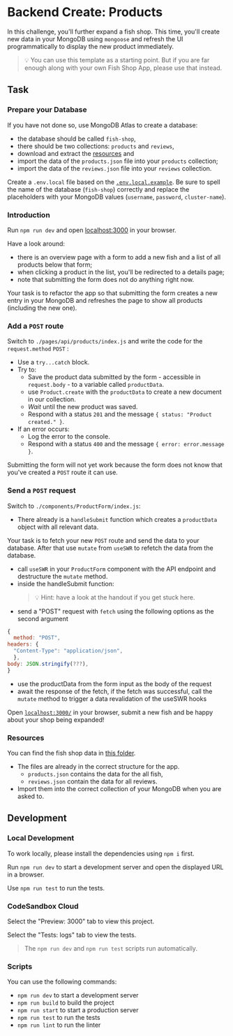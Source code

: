 # Backend Create: Products

In this challenge, you'll further expand a fish shop. This time, you'll create new data in your MongoDB using `mongoose` and refresh the UI programmatically to display the new product immediately.

> 💡 You can use this template as a starting point. But if you are far enough along with your own Fish Shop App, please use that instead.

## Task

### Prepare your Database

If you have not done so, use MongoDB Atlas to create a database:

- the database should be called `fish-shop`,
- there should be two collections: `products` and `reviews`,
- download and extract the [resources](README.md#resources) and
- import the data of the `products.json` file into your `products` collection;
- import the data of the `reviews.json` file into your `reviews` collection.

Create a `.env.local` file based on the [`.env.local.example`](./.env.local.example). Be sure to spell the name of the database (`fish-shop`) correctly and replace the placeholders with your MongoDB values (`username`, `password`, `cluster-name`).

### Introduction

Run `npm run dev` and open [localhost:3000](http://localhost:3000) in your browser.

Have a look around:

- there is an overview page with a form to add a new fish and a list of all products below that form;
- when clicking a product in the list, you'll be redirected to a details page;
- note that submitting the form does not do anything right now.

Your task is to refactor the app so that submitting the form creates a new entry in your MongoDB and refreshes the page to show all products (including the new one).

### Add a `POST` route

Switch to `./pages/api/products/index.js` and write the code for the `request.method` `POST` :

- Use a `try...catch` block.
- Try to:
  - Save the product data submitted by the form - accessible in `request.body` - to a variable called `productData`.
  - use `Product.create` with the `productData` to create a new document in our collection.
  - _Wait_ until the new product was saved.
  - Respond with a status `201` and the message `{ status: "Product created." }`.
- If an error occurs:
  - Log the error to the console.
  - Respond with a status `400` and the message `{ error: error.message }`.

Submitting the form will not yet work because the form does not know that you've created a `POST` route it can use.

### Send a `POST` request

Switch to `./components/ProductForm/index.js`:

- There already is a `handleSubmit` function which creates a `productData` object with all relevant data.

Your task is to fetch your new `POST` route and send the data to your database. After that use `mutate` from `useSWR` to refetch the data from the database.

- call `useSWR` in your `ProductForm` component with the API endpoint and destructure the `mutate` method.
- inside the handleSubmit function:
  > 💡 Hint: have a look at the handout if you get stuck here.
- send a "POST" request with `fetch` using the following options as the second argument

```js
{
  method: "POST",
headers: {
  "Content-Type": "application/json",
  },
body: JSON.stringify(???),
}
```

- use the productData from the form input as the body of the request
- await the response of the fetch, if the fetch was successful, call the `mutate` method to trigger a data revalidation of the useSWR hooks

Open [`localhost:3000/`](http://localhost:3000/) in your browser, submit a new fish and be happy about your shop being expanded!

### Resources

You can find the fish shop data in [this folder](./resources/).

- The files are already in the correct structure for the app.
  - `products.json` contains the data for the all fish,
  - `reviews.json` contain the data for all reviews.
- Import them into the correct collection of your MongoDB when you are asked to.

## Development

### Local Development

To work locally, please install the dependencies using `npm i` first.

Run `npm run dev` to start a development server and open the displayed URL in a browser.

Use `npm run test` to run the tests.

### CodeSandbox Cloud

Select the "Preview: 3000" tab to view this project.

Select the "Tests: logs" tab to view the tests.

> The `npm run dev` and `npm run test` scripts run automatically.

### Scripts

You can use the following commands:

- `npm run dev` to start a development server
- `npm run build` to build the project
- `npm run start` to start a production server
- `npm run test` to run the tests
- `npm run lint` to run the linter
